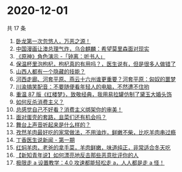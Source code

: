 # 2020-12-01

共 17 条

<!-- BEGIN ZHIHUVIDEO -->
<!-- 最后更新时间 Tue Dec 01 2020 07:05:48 GMT+0800 (CST) -->
1. [卧龙第一次忽悠人，万恶之源！](https://www.zhihu.com/zvideo/1316828766203396096)
1. [中国漫画让澳总理气炸，乌合麒麟：希望莫里森面对现实](https://www.zhihu.com/zvideo/1316849988903522304)
1. [《原神》角色演示 -「钟离：听书人」](https://www.zhihu.com/zvideo/1316723225981124608)
1. [保温杯里泡枸杞，枸杞真的有用吗？，医生说有，但是很多人做错了](https://www.zhihu.com/zvideo/1316429200614653952)
1. [山西人都有一个隐藏的技能？](https://www.zhihu.com/zvideo/1316828398321561600)
1. [河西走廊、河套平原、燕云十六州谁更重要？河套平原：匈奴的噩梦](https://www.zhihu.com/zvideo/1316847708813447168)
1. [川渝搞笑配音：不要随便看年轻人的电脑，不然遭不住哟](https://www.zhihu.com/zvideo/1316109153765871616)
1. [重温 87 版《红楼梦》，致敬经典，我用易拉罐仿制了黛玉大婚头饰](https://www.zhihu.com/zvideo/1315960008916299776)
1. [如何反杀消费主义？](https://www.zhihu.com/zvideo/1316407444369797120)
1. [总感觉自己不好看？消费主义绑架你的审美！](https://www.zhihu.com/zvideo/1316825333623562240)
1. [面对蛋壳的套路，韭菜们还有机会吗？](https://www.zhihu.com/zvideo/1316493114408734720)
1. [舞台上声音听起来是什么样的？](https://www.zhihu.com/zvideo/1316507215101169664)
1. [孜然羊肉最好吃的家常做法，不用油炸，鲜嫩不柴，比吃羊肉串过瘾](https://www.zhihu.com/zvideo/1316768365873377280)
1. [丁香医生说新闻 - 第一期](https://www.zhihu.com/zvideo/1316757471537897472)
1. [红焖羊肉，老爸的拿手菜，羊肉鲜嫩，味道纯正，非常适合冬天吃](https://www.zhihu.com/zvideo/1315721229316538368)
1. [【新知青年说】如何漂亮地反击那些恶意批评你的人](https://www.zhihu.com/zvideo/1316661651911671808)
1. [极限走 a 设置教学：4.0 攻速都能轻松走 a，人人都是走 a 怪！](https://www.zhihu.com/zvideo/1316501203011395584)
<!-- END ZHIHUVIDEO -->

